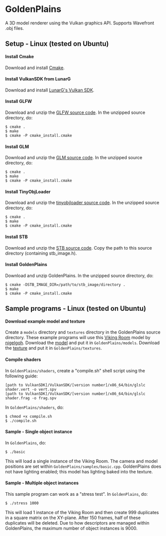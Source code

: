 # GoldenPlains

A 3D model renderer using the Vulkan graphics API. Supports Wavefront .obj files.

## Setup - Linux (tested on Ubuntu)

#### Install Cmake

Download and install <a href="https://cmake.org" target="_blank">Cmake</a>.

#### Install VulkanSDK from LunarG
Download and install <a href="https://vulkan.lunarg.com/sdk/home" target="_blank">LunarG's Vulkan SDK</a>.

#### Install GLFW
Download and unzip the <a href="https://github.com/glfw/glfw" target="_blank">GLFW source code</a>. In the unzipped source directory, do:
```shell
$ cmake .
$ make
$ cmake -P cmake_install.cmake
```

#### Install GLM
Download and unzip the <a href="https://glm.g-truc.net" target="_blank">GLM source code</a>. In the unzipped source directory, do:
```shell
$ cmake .
$ make
$ cmake -P cmake_install.cmake
```

#### Install TinyObjLoader
Download and unzip the <a href="https://github.com/tinyobjloader/tinyobjloader" target="_blank">tinyobjloader source code</a>. In the unzipped source directory, do:
```shell
$ cmake .
$ make
$ cmake -P cmake_install.cmake
```

#### Install STB
Download and unzip the <a href="https://github.com/nothings/stb" target="_blank">STB source code</a>. Copy the path to this source directory (containing stb_image.h).

#### Install GoldenPlains
Download and unzip GoldenPlains. In the unzipped source directory, do:

```shell
$ cmake -DSTB_IMAGE_DIR=/path/to/stb_image/directory .
$ make
$ cmake -P cmake_install.cmake
```

## Sample programs - Linux (tested on Ubuntu)

#### Download example model and texture

Create a `models` directory and `textures` directory in the GoldenPlains source directory. These example programs will use this <a href="https://sketchfab.com/3d-models/viking-room-a49f1b8e4f5c4ecf9e1fe7d81915ad38" target="_blank">Viking Room</a> model by <a href="https://sketchfab.com/nigelgoh" target="_blank">nigelgoh</a>. Download the <a href="https://vulkan-tutorial.com/resources/viking_room.obj" target="_blank">model</a> and put it in `GoldenPlains/models`. Download the <a href="https://vulkan-tutorial.com/resources/viking_room.png" target="_blank">texture</a> and put it in `GoldenPlains/textures`.

#### Compile shaders

In `GoldenPlains/shaders`, create a "compile.sh" shell script using the following guide:

```text
[path to VulkanSDK]/VulkanSDK/[version number]/x86_64/bin/glslc shader.vert -o vert.spv
[path to VulkanSDK]/VulkanSDK/[version number]/x86_64/bin/glslc shader.frag -o frag.spv
```

In `GoldenPlains/shaders`, do:
```shell
$ chmod +x compile.sh
$ ./compile.sh
```

#### Sample - Single object instance

In `GoldenPlains`, do:
```shell
$ ./basic
```

This will load a single instance of the Viking Room. The camera and model positions are set within `GoldenPlains/samples/basic.cpp`. GoldenPlains does not have lighting enabled; this model has lighting baked into the texture.

#### Sample - Multiple object instances

This sample program can work as a "stress test". In `GoldenPlains`, do:
```shell
$ ./stress 1000
```

This will load 1 instance of the Viking Room and then create 999 duplicates in a square matrix on the XY-plane. After 150 frames, half of these duplicates will be deleted. Due to how descriptors are managed within GoldenPlains, the maximum number of object instances is 9000.
